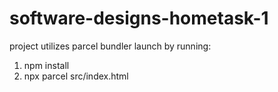 # software-designs-hometask-1

project utilizes parcel bundler
launch by running:

1. npm install
2. npx parcel src/index.html
